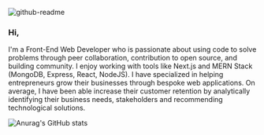 ![github-readme](https://user-images.githubusercontent.com/15114201/116810798-ae445280-ab3d-11eb-9125-132d5c50f712.png)

### Hi,

I'm a Front-End Web Developer who is passionate about using code to solve problems through peer collaboration, contribution to open source, and building community. I enjoy working with tools like Next.js and MERN Stack (MongoDB, Express, React, NodeJS). I have specialized in helping entrepreneurs grow their businesses through bespoke web applications. On average, I have been able increase their customer retention by analytically identifying their business needs, stakeholders and recommending technological solutions.
 
![Anurag's GitHub stats](https://github-readme-stats.vercel.app/api?username=anuraghazra&theme=dark&show_icons=true)
